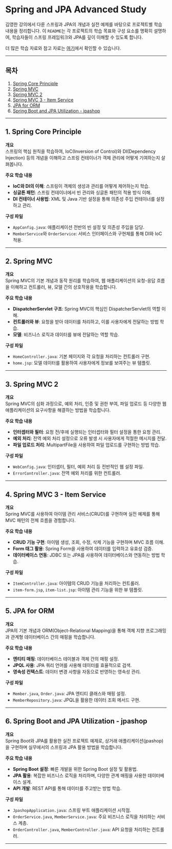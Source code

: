 # Spring and JPA Advanced Study

김영한 강의에서 다룬 스프링과 JPA의 개념과 실전 예제를 바탕으로 프로젝트별 학습 내용을 정리합니다. 이 `README`는 각 프로젝트의 학습 목표와 구성 요소를 명확히 설명하여, 학습자들이 스프링 프레임워크와 JPA를 깊이 이해할 수 있도록 합니다.


더 많은 학습 자료와 참고 자료는 [여기](https://secret-pyrite-78d.notion.site/18f82950fc9c4979b5a53a4bc15b32e7?v=62f5acc40e684af3bef27e709d042459)에서 확인할 수 있습니다.

---

## 목차
1. [Spring Core Principle](#1-spring-core-principle)
2. [Spring MVC](#2-spring-mvc)
3. [Spring MVC 2](#3-spring-mvc-2)
4. [Spring MVC 3 - Item Service](#4-spring-mvc-3---item-service)
5. [JPA for ORM](#5-jpa-for-orm)
6. [Spring Boot and JPA Utilization - jpashop](#6-spring-boot-and-jpa-utilization---jpashop)

---

## 1. Spring Core Principle

**개요**  
스프링의 핵심 원칙을 학습하여, IoC(Inversion of Control)와 DI(Dependency Injection) 등의 개념을 이해하고 스프링 컨테이너가 객체 관리에 어떻게 기여하는지 살펴봅니다.

**주요 학습 내용**
- **IoC와 DI의 이해**: 스프링이 객체의 생성과 관리를 어떻게 제어하는지 학습.
- **싱글톤 패턴**: 스프링 컨테이너에서 빈 관리와 싱글톤 패턴의 적용 방식 이해.
- **DI 컨테이너 사용법**: XML 및 Java 기반 설정을 통해 의존성 주입 컨테이너를 설정하고 관리.
  
**구성 파일**
- `AppConfig.java`: 애플리케이션 전반의 빈 설정 및 의존성 주입을 담당.
- `MemberService`와 `OrderService`: 서비스 인터페이스와 구현체를 통해 DI와 IoC 적용.

---

## 2. Spring MVC

**개요**  
Spring MVC의 기본 개념과 동작 원리를 학습하여, 웹 애플리케이션의 요청-응답 흐름을 이해하고 컨트롤러, 뷰, 모델 간의 상호작용을 학습합니다.

**주요 학습 내용**
- **DispatcherServlet 구조**: Spring MVC의 핵심인 DispatcherServlet의 역할 이해.
- **컨트롤러와 뷰**: 요청을 받아 데이터를 처리하고, 이를 사용자에게 전달하는 방법 학습.
- **모델**: 비즈니스 로직과 데이터를 뷰에 전달하는 역할 학습.

**구성 파일**
- `HomeController.java`: 기본 페이지와 각 요청을 처리하는 컨트롤러 구현.
- `home.jsp`: 모델 데이터를 활용하여 사용자에게 정보를 보여주는 뷰 템플릿.

---

## 3. Spring MVC 2

**개요**  
Spring MVC의 심화 과정으로, 예외 처리, 인증 및 권한 부여, 파일 업로드 등 다양한 웹 애플리케이션의 요구사항을 해결하는 방법을 학습합니다.

**주요 학습 내용**
- **인터셉터와 필터**: 요청 전/후에 실행되는 인터셉터와 필터 설정을 통한 요청 관리.
- **예외 처리**: 전역 예외 처리 설정으로 오류 발생 시 사용자에게 적절한 메시지를 전달.
- **파일 업로드 처리**: MultipartFile을 사용하여 파일 업로드를 구현하는 방법 학습.

**구성 파일**
- `WebConfig.java`: 인터셉터, 필터, 예외 처리 등 전반적인 웹 설정 파일.
- `ErrorController.java`: 전역 예외 처리를 위한 컨트롤러.

---

## 4. Spring MVC 3 - Item Service

**개요**  
Spring MVC를 사용하여 아이템 관리 서비스(CRUD)를 구현하며 실전 예제를 통해 MVC 패턴의 전체 흐름을 경험합니다.

**주요 학습 내용**
- **CRUD 기능 구현**: 아이템 생성, 조회, 수정, 삭제 기능을 구현하며 MVC 흐름 이해.
- **Form 태그 활용**: Spring Form을 사용하여 데이터를 입력하고 유효성 검증.
- **데이터베이스 연동**: JDBC 또는 JPA를 사용하여 데이터베이스와 연동하는 방법 학습.

**구성 파일**
- `ItemController.java`: 아이템의 CRUD 기능을 처리하는 컨트롤러.
- `item-form.jsp`, `item-list.jsp`: 아이템 관리 기능을 위한 뷰 템플릿.

---

## 5. JPA for ORM

**개요**  
JPA의 기본 개념과 ORM(Object-Relational Mapping)을 통해 객체 지향 프로그래밍과 관계형 데이터베이스 간의 매핑을 학습합니다.

**주요 학습 내용**
- **엔티티 매핑**: 데이터베이스 테이블과 객체 간의 매핑 설정.
- **JPQL 사용**: JPA 쿼리 언어를 사용해 데이터를 효율적으로 검색.
- **영속성 컨텍스트**: 데이터 변경 사항을 자동으로 반영하는 영속성 관리.

**구성 파일**
- `Member.java`, `Order.java`: JPA 엔티티 클래스와 매핑 설정.
- `MemberRepository.java`: JPQL을 활용한 데이터 조회 메서드 구현.

---

## 6. Spring Boot and JPA Utilization - jpashop

**개요**  
Spring Boot와 JPA를 활용한 실전 프로젝트 예제로, 상거래 애플리케이션(jpashop)을 구현하며 실무에서의 스프링과 JPA 활용 방법을 학습합니다.

**주요 학습 내용**
- **Spring Boot 설정**: 빠른 개발을 위한 Spring Boot 설정 및 활용법.
- **JPA 활용**: 복잡한 비즈니스 로직을 처리하며, 다양한 관계 매핑을 사용한 데이터베이스 설계.
- **API 개발**: REST API를 통해 데이터를 주고받는 방법 학습.

**구성 파일**
- `JpashopApplication.java`: 스프링 부트 애플리케이션 시작점.
- `OrderService.java`, `MemberService.java`: 주요 비즈니스 로직을 처리하는 서비스 계층.
- `OrderController.java`, `MemberController.java`: API 요청을 처리하는 컨트롤러.

---
